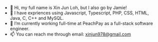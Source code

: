 - 👋 Hi, my full name is Xin Jun Loh, but I also go by Jamie!
- 👀 I have expriences using Javascript, Typescript, PHP, CSS, HTML, Java, C, C++ and MySQL.
- 🍑 I’m currently working full-time at PeachPay as a full-stack software engineer.
- 📫 You can reach me through email: xinjun978@gmail.com

<!---
xjloh/xjloh is a ✨ special ✨ repository because its `README.md` (this file) appears on your GitHub profile.
You can click the Preview link to take a look at your changes.
--->
